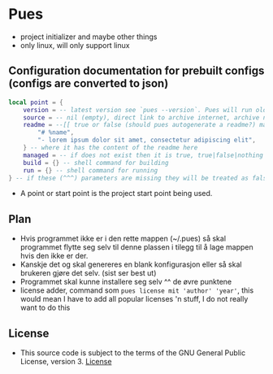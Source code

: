 # Pues
- project initializer and maybe other things
- only linux, will only support linux

## Configuration documentation for prebuilt configs (configs are converted to json)
```lua
local point = {
    version = -- latest version see `pues --version`. Pues will run older version configs, but will come with a confirmation that the user wants to run an older config
    source = -- nil (empty), direct link to archive internet, archive name without extention (will find it from the .pues/points folder) **must be tar.gz** archive
    readme = --[[ true or false (should pues autogenerate a readme?) maybe have it as an ]]{
        "# %name",
        "- lorem ipsum dolor sit amet, consectetur adipiscing elit",
    } -- where it has the content of the readme here
    managed = -- if does not exist then it is true, true|false|nothing
    build = {} -- shell command for building
    run = {} -- shell command for running
} -- if these (^^^) parameters are missing they will be treated as false or nil
```

- A point or start point is the project start point being used.

## Plan
- Hvis programmet ikke er i den rette mappen (~/.pues) så skal programmet flytte seg selv til denne plassen i tilegg til å lage mappen hvis den ikke er der.
- Kanskje det og skal genereres en blank konfigurasjon eller så skal brukeren gjøre det selv. (sist ser best ut)
- Programmet skal kunne installere seg selv ^^ de øvre punktene
- license adder, command som `pues license mit 'author' 'year'`, this would mean I have to add all popular licenses 'n stuff, I do not really want to do this

## License
- This source code is subject to the terms of the GNU General Public License, version 3. [License](./LICENSE.md)
